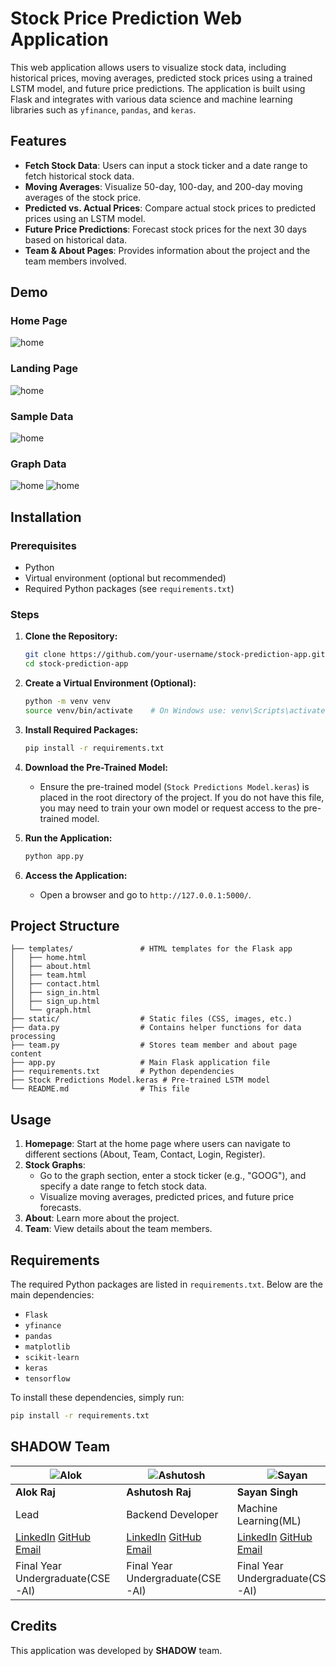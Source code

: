 # Stock Price Prediction Web Application

This web application allows users to visualize stock data, including historical prices, moving averages, predicted stock prices using a trained LSTM model, and future price predictions. The application is built using Flask and integrates with various data science and machine learning libraries such as `yfinance`, `pandas`, and `keras`.

## Features
- **Fetch Stock Data**: Users can input a stock ticker and a date range to fetch historical stock data.
- **Moving Averages**: Visualize 50-day, 100-day, and 200-day moving averages of the stock price.
- **Predicted vs. Actual Prices**: Compare actual stock prices to predicted prices using an LSTM model.
- **Future Price Predictions**: Forecast stock prices for the next 30 days based on historical data.
- **Team & About Pages**: Provides information about the project and the team members involved.
## Demo
### Home Page
![home](https://github.com/ASHUTOSHRAZZ100/stock-market-prediction/blob/main/static/img/redme/hero.png)
### Landing Page
![home](https://github.com/ASHUTOSHRAZZ100/stock-market-prediction/blob/main/static/img/redme/hero1.png)
### Sample Data
![home](https://github.com/ASHUTOSHRAZZ100/stock-market-prediction/blob/main/static/img/redme/data.png)
### Graph Data
![home](https://github.com/ASHUTOSHRAZZ100/stock-market-prediction/blob/main/static/img/redme/graph1.png)
![home](https://github.com/ASHUTOSHRAZZ100/stock-market-prediction/blob/main/static/img/redme/graph2.png)
## Installation

### Prerequisites
- Python
- Virtual environment (optional but recommended)
- Required Python packages (see `requirements.txt`)

### Steps
1. **Clone the Repository:**
   ```bash
   git clone https://github.com/your-username/stock-prediction-app.git
   cd stock-prediction-app
   ```

2. **Create a Virtual Environment (Optional):**
   ```bash
   python -m venv venv
   source venv/bin/activate    # On Windows use: venv\Scripts\activate
   ```

3. **Install Required Packages:**
   ```bash
   pip install -r requirements.txt
   ```

4. **Download the Pre-Trained Model:**
   - Ensure the pre-trained model (`Stock Predictions Model.keras`) is placed in the root directory of the project. If you do not have this file, you may need to train your own model or request access to the pre-trained model.

5. **Run the Application:**
   ```bash
   python app.py
   ```

6. **Access the Application:**
   - Open a browser and go to `http://127.0.0.1:5000/`.

## Project Structure
```
├── templates/               # HTML templates for the Flask app
│   ├── home.html
│   ├── about.html
│   ├── team.html
│   ├── contact.html
│   ├── sign_in.html
│   ├── sign_up.html
│   └── graph.html
├── static/                  # Static files (CSS, images, etc.)
├── data.py                  # Contains helper functions for data processing
├── team.py                  # Stores team member and about page content
├── app.py                   # Main Flask application file
├── requirements.txt         # Python dependencies
├── Stock Predictions Model.keras # Pre-trained LSTM model
└── README.md                # This file
```

## Usage
1. **Homepage**: Start at the home page where users can navigate to different sections (About, Team, Contact, Login, Register).
2. **Stock Graphs**:
   - Go to the graph section, enter a stock ticker (e.g., "GOOG"), and specify a date range to fetch stock data.
   - Visualize moving averages, predicted prices, and future price forecasts.
3. **About**: Learn more about the project.
4. **Team**: View details about the team members.

## Requirements
The required Python packages are listed in `requirements.txt`. Below are the main dependencies:
- `Flask`
- `yfinance`
- `pandas`
- `matplotlib`
- `scikit-learn`
- `keras`
- `tensorflow`

To install these dependencies, simply run:

```bash
pip install -r requirements.txt
```
## SHADOW Team
| ![Alok](https://res.cloudinary.com/dgflj5bqs/image/upload/f_auto,q_auto/v1/stock-prediction-team/bc4dk10zpypstd9vaykt) | ![Ashutosh](https://res.cloudinary.com/dgflj5bqs/image/upload/f_auto,q_auto/v1/stock-prediction-team/qz9w5yhkexzosngnhlc6) | ![Sayan](https://res.cloudinary.com/dgflj5bqs/image/upload/f_auto,q_auto/v1/stock-prediction-team/qigie3q3ajcvv2xwm50v) | ![Gaurav](https://res.cloudinary.com/dgflj5bqs/image/upload/f_auto,q_auto/v1/stock-prediction-team/hhu7lfwy5n23hpd7mwjz) |
| --- | --- | --- | --- |
| **Alok Raj** | **Ashutosh Raj** | **Sayan Singh** | **Gaurav Kumar** |
| Lead | Backend Developer | Machine Learning(ML) | User Interface(UI) Design |
| [LinkedIn](https://www.linkedin.com/in/alok-raj-4a6947202/)  [GitHub](https://github.com/Ar7pvt)  [Email](mailto:alokrajgrd8@gmail.com) | [LinkedIn](https://www.linkedin.com/in/ashutoshraj100/) [GitHub](https://github.com/ASHUTOSHRAZZ100) [Email](mailto:ashutoshrazz100@gmail.com) | [LinkedIn](https://www.linkedin.com/in/sayan-singh) [GitHub](https://github.com/FriendlyPedestal) [Email](mailto:thediscoverypost@gmail.com) | [LinkedIn](https://linkedin.com](https://www.linkedin.com/in/gaurav-kumar-199893227/)) [GitHub](https://github.com/iamgauravkr) [Email](mailto:gaurav14052003@gmail.com) |
| Final Year Undergraduate(CSE-AI) | Final Year Undergraduate(CSE-AI) | Final Year Undergraduate(CSE-AI) | Final Year Undergraduate(CSE-AI) |

## Credits
This application was developed by **SHADOW** team.
